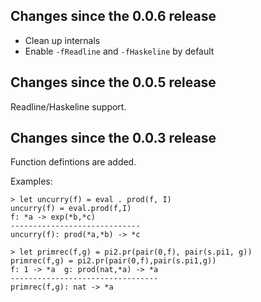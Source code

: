 Changes since the 0.0.6 release
-------------------------------

* Clean up internals
* Enable `-fReadline` and `-fHaskeline` by default

Changes since the 0.0.5 release
-------------------------------

Readline/Haskeline support.

Changes since the 0.0.3 release
-------------------------------

Function defintions are added.

Examples:

    > let uncurry(f) = eval . prod(f, I)
    uncurry(f) = eval.prod(f,I)
    f: *a -> exp(*b,*c)
    -----------------------------
    uncurry(f): prod(*a,*b) -> *c

    > let primrec(f,g) = pi2.pr(pair(0,f), pair(s.pi1, g))
    primrec(f,g) = pi2.pr(pair(0,f),pair(s.pi1,g))
    f: 1 -> *a  g: prod(nat,*a) -> *a
    ---------------------------------
    primrec(f,g): nat -> *a
